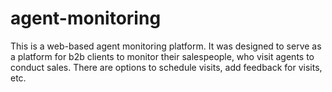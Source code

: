 # agent-monitoring
This is a web-based agent monitoring platform. It was designed to serve as a platform for b2b clients to monitor their salespeople, who visit agents to conduct sales. There are options to schedule visits, add feedback for visits, etc. 
